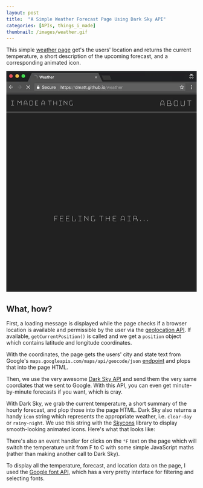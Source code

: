 ```yaml
---
layout: post
title:  "A Simple Weather Forecast Page Using Dark Sky API"
categories: [APIs, things_i_made]
thumbnail: /images/weather.gif
---
```


This simple <a href="/weather" target="_blank">weather page</a> get's the users' location and returns the current temperature, a short description of the upcoming forecast, and a corresponding animated icon.

![Much unit conversion.](/images/weather.gif)

## What, how?

First, a loading message is displayed while the page checks if a browser location is available and permissible by the user via the [geolocation API](https://developer.mozilla.org/en-US/docs/Web/API/Geolocation/Using_geolocation). If available, `getCurrentPosition()` is called and we get a `position` object which contains latitude and longitude coordinates.

With the coordinates, the page gets the users' city and state text from Google's `maps.googleapis.com/maps/api/geocode/json` [endpoint](https://developers.google.com/maps/documentation/geocoding/intro) and plops that into the page HTML.

Then, we use the very awesome [Dark Sky API](https://darksky.net/dev/) and send them the very same coordiates that we sent to Google. With this API, you can even get minute-by-minute forecasts if you want, which is cray.

With Dark Sky, we grab the current temperature, a short summary of the hourly forecast, and plop those into the page HTML. Dark Sky also returns a handy `icon` string which represents the appropriate weather, i.e. `clear-day` or `rainy-night`. We use this string with the [Skycons](https://darkskyapp.github.io/skycons/) library to display smooth-looking animated icons. Here's what that looks like:

<script src="https://gist.github.com/dmatt/7a368b04e11836f8b8814bbb80ee0620.js"></script>

There's also an event handler for clicks on the `°F` text on the page which will switch the temperature unit from F to C with some simple JavaScript maths (rather than making another call to Dark Sky).

To display all the temperature, forecast, and location data on the page, I used the [Google font API](https://fonts.google.com/), which has a very pretty interface for filtering and selecting fonts.